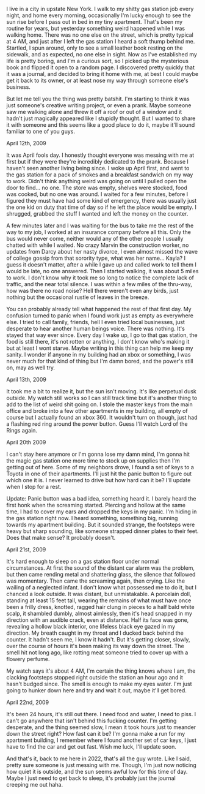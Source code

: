 I live in a city in upstate New York. I walk to my shitty gas station job every night, and home every morning, occasionally I'm lucky enough to see the sun rise before I pass out in bed in my tiny apartment. That's been my routine for years, but yesterday something weird happened while I was walking home. There was no one else on the street, which is pretty typical at 4 AM, and just after I left the gas station I heard a soft thump behind me. Startled, I spun around, only to see a small leather book resting on the sidewalk, and as expected, no one else in sight. Now as I've established my life is pretty boring, and I'm a curious sort, so I picked up the mysterious book and flipped it open to a random page. I discovered pretty quickly that it was a journal, and decided to bring it home with me, at best I could maybe get it back to its owner, or at least nose my way through someone else's business. 

But let me tell you the thing was pretty batshit. I'm starting to think it was just someone's creative writing project, or even a prank. Maybe someone saw me walking alone and threw it off a roof or out of a window and it hadn't just magically appeared like I stupidly thought. But I wanted to share it with someone and this seems like a good place to do it, maybe it'll sound familiar to one of you guys.

April 12th, 2009

It was April fools day. I honestly thought everyone was messing with me at first but if they were they're incredibly dedicated to the prank. Because I haven't seen another living being since. I woke up April first, and went to the gas station for a pack of smokes and a breakfast sandwich on my way to work. Didn't think anything weird was going on until I pulled open the door to find... no one. The store was empty, shelves were stocked, food was cooked, but no one was around. I waited for a few minutes, before I figured they must have had some kind of emergency, there was usually just the one kid on duty that time of day so if he left the place would be empty. I shrugged, grabbed the stuff I wanted and left the money on the counter. 

A few minutes later and I was waiting for the bus to take me the rest of the way to my job, I worked at an insurance company before all this. Only the bus would never come, neither would any of the other people I usually chatted with while I waited. No crazy Marvin the construction worker, no updates from Darcy about her nasty divorce, I even almost missed the wave of college gossip from that sorority type, what was her name... Kayla? I guess it doesn't matter, after a while I gave up and called work to tell them I would be late, no one answered. Then I started walking, it was about 5 miles to work. I don't know why it took me so long to notice the complete lack of traffic, and the near total silence. I was within a few miles of the thru-way, how was there no road noise? Hell there weren't even any birds, just nothing but the occasional rustle of leaves in the breeze.

You can probably already tell what happened the rest of that first day. My confusion turned to panic when I found work just as empty as everywhere else. I tried to call family, friends, hell I even tried local businesses, just desperate to hear another human beings voice. There was nothing. It's stayed that way ever since. Every day I wake up, I go to that gas station, the food is still there, it's not rotten or anything, I don't know who's making it but at least I wont starve. Maybe writing in this thing can help me keep my sanity. I wonder if anyone in my building had an xbox or something, I was never much for that kind of thing but I'm damn bored, and the power's still on, may as well try.

April 13th, 2009

It took me a bit to realize it, but the sun isn't moving. It's like perpetual dusk outside. My watch still works so I can still track time but it's another thing to add to the list of weird shit going on. I stole the master keys from the main office and broke into a few other apartments in my building, all empty of course but I actually found an xbox 360. It wouldn't turn on though, just had a flashing red ring around the power button. Guess I'll watch Lord of the Rings again.

April 20th 2009

I can't stay here anymore or I'm gonna lose my damn mind, I'm gonna hit the magic gas station one more time to stock up on supplies then I'm getting out of here. Some of my neighbors drove, I found a set of keys to a Toyota in one of their apartments. I'll just hit the panic button to figure out which one it is. I never learned to drive but how hard can it be? I'll update when I stop for a rest.

Update: Panic button was a bad idea, something heard it. I barely heard the first honk when the screaming started. Piercing and hollow at the same time, I had to cover my ears and dropped the keys in my panic. I'm hiding in the gas station right now. I heard something, something big, running towards my apartment building. But it sounded strange, the footsteps were heavy but sharp sounding, like someone strapped dinner plates to their feet. Does that make sense? It probably doesn't. 

April 21st, 2009


It's hard enough to sleep on a gas station floor under normal circumstances. At first the sound of the distant car alarm was the problem, but then came rending metal and shattering glass, the silence that followed was momentary. Then came the screaming again, then crying. Like the wailing of a neglected infant. I don't know what possessed me to do it, but I chanced a look outside. It was distant, but unmistakable. A porcelain doll, standing at least 15 feet tall, wearing the remains of what must have once been a frilly dress, knotted, ragged hair clung in pieces to a half bald white scalp, it shambled dumbly, almost aimlessly, then it's head snapped in my direction with an audible crack, even at distance. Half its face was gone, revealing a hollow black interior, one lifeless black eye gazed in my direction. My breath caught in my throat and I ducked back behind the counter. It hadn't seen me, I know it hadn't. But it's getting closer, slowly, over the course of hours it's been making its way down the street. The smell hit not long ago, like rotting meat someone tried to cover up with a flowery perfume.

My watch says it's about 4 AM, I'm certain the thing knows where I am, the clacking footsteps stopped right outside the station an hour ago and it hasn't budged since. The smell is enough to make my eyes water. I'm just going to hunker down here and try and wait it out, maybe it'll get bored.


April 22nd, 2009

It's been 24 hours, it's still out there. I need food and water, I need to piss. I can't go anywhere that isn't behind this fucking counter. I'm getting desperate, and the thing seemed slow, I mean it took hours just to meander down the street right? How fast can it be? I'm gonna make a run for my apartment building, I remember where I found another set of car keys, I just have to find the car and get out fast. Wish me luck, I'll update soon.


And that's it, back to me here in 2022, that's all the guy wrote. Like I said, pretty sure someone is just messing with me. Though, I'm just now noticing how quiet it is outside, and the sun seems awful low for this time of day. Maybe I just need to get back to sleep, it's probably just the journal creeping me out haha.